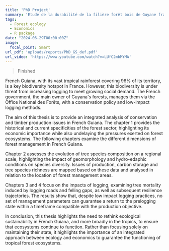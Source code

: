 ```yaml
---
title: 'PhD Project'
summary: 'Etude de la durabilité de la filière forêt bois de Guyane française - Approche spatialisée de modélisation des services écosystémiques'
tags:
  - Forest ecology
  - Economics
  - R package
date: "2024-06-29T00:00:00Z"
image:
  focal_point: Smart
url_pdf: 'uploads/reports/PhD_GS_def.pdf'
url_video: 'https://www.youtube.com/watch?v=LUfC2mbMYMA'
---
```


> Finished

French Guiana, with its vast tropical rainforest covering 96% of its territory, is a key biodiversity hotspot in France. 
However, this biodiversity is under threat from increasing logging to meet growing social demand. The French government, the main owner of Guyana's forests, manages them via the Office National des Forêts, with a conservation policy and low-impact logging methods.

The aim of this thesis is to provide an integrated analysis of conservation and timber production issues in French Guiana. 
The chapter 1 provides the historical and current specificities of the forest sector, highlighting its economic importance while also undelaying the pressures exerted on forest ecosystems. The following chapters examine the different dimensions of forest management in French Guiana.

Chapter 2 assesses the evolution of tree species composition on a regional scale, highlighting the impact of geomorphology and hydro-edaphic conditions on species diversity. Issues of production, carbon storage and tree species richness are mapped based on these data and analysed in relation to the location of forest management areas.

Chapters 3 and 4 focus on the impacts of logging, examining tree mortality induced by logging roads and felling gaps, as well as subsequent resilience trajectories. The results show that, despite low impact logging practices, no set of management parameters can guarantee a return to the prelogging state within a timeframe compatible with the production objective.

In conclusion, this thesis highlights the need to rethink ecological sustainability in French Guiana, and
more broadly in the tropics, to ensure that ecosystems continue to function. Rather than focusing solely on maintaining their state, it highlights the importance of an integrated approach between ecology and economics to guarantee the functioning of tropical forest ecosystems.